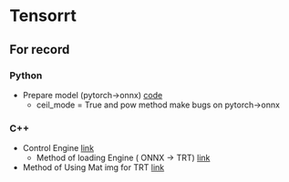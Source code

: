 # Tensorrt

## For record 
### Python
- Prepare model (pytorch->onnx) [code]()
  -  ceil_mode = True and pow method make bugs on pytorch->onnx

### C++
- Control Engine [link](https://github.com/NVIDIA/TensorRT/blob/572d54f91791448c015e74a4f1d6923b77b79795/samples/common/sampleEngines.cpp#L488-L516)
  - Method of loading Engine ( ONNX -> TRT) [link](https://github.com/NVIDIA/TensorRT/blob/572d54f91791448c015e74a4f1d6923b77b79795/samples/common/sampleEngines.cpp#L488-L516)
- Method of Using Mat img for TRT [link](https://devtalk.nvidia.com/default/topic/987599/tensorrt/tensorrt-how-cv-mat-convert-to-nhcw-format-/)

